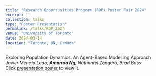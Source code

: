 ```yaml
---
title: "Research Opportunities Program (ROP) Poster Fair 2024"
excerpt: ''
collection: talks
type: "Poster Presentation"
permalink: /talks/ROP_2024
venue: "University of Toronto"
date: 2024-03-14
location: "Toronto, ON, Canada"
---
```


Exploring Population Dynamics: An Agent-Based Modelling Approach
<br>*Javier Mencia Ledo, **Amanda Ng**, Nathaniel Zongaro, Brad Bass*
<br>Click [presentation poster](https://amanda-ng518.github.io/files/ROP_poster.pdf) to view it.
